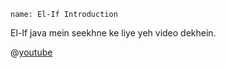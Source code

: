 ```ngMeta
name: El-If Introduction
```

El-If java mein seekhne ke liye yeh video dekhein.

@[youtube](cfNEBWjwLRQ)
